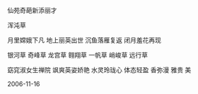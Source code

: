 仙苑奇葩新添丽才

浑沌草


月里嫦娥下凡
地上丽英出世
沉鱼落雁复返
闭月羞花再现

银河草
奇峰草
龙宫草
翱翔草
一帆草
峭峻草
远行草

窈窕淑女生禅院
飒爽英姿娇艳
水灵玲珑心
体态轻盈
香弥漫
雅贵
美

2006-11-16



